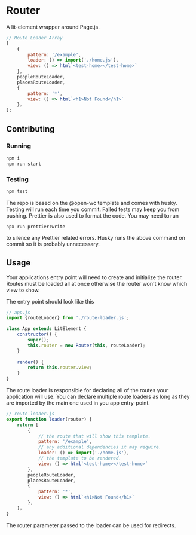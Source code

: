 # Router

A lit-element wrapper around Page.js. 

```js
// Route Loader Array
[
    {
        pattern: '/example',
        loader: () => import('./home.js'),
        view: () => html`<test-home></test-home>`
    },
    peopleRouteLoader,
    placesRouteLoader,
    {
        pattern: '*',
        view: () => html`<h1>Not Found</h1>`
    },
];
```

## Contributing

### Running

```bash
npm i
npm run start 
```

### Testing

```bash
npm test
```

The repo is based on the @open-wc template and comes with husky. Testing will run each time you commit. Failed tests may keep you from pushing. Prettier is also used to format the code. You may need to run 

```
npx run prettier:write
```

to silence any Prettier related errors. Husky runs the above command on commit so it is probably unnecessary. 

## Usage

Your applications entry point will need to create and initialize the router. Routes must be loaded all at once otherwise the router won't know which view to show.

The entry point should look like this

```js
// app.js
import {routeLoader} from './route-loader.js';

class App extends LitElement {
    constructor() {
		super();
		this.router = new Router(this, routeLoader);
    }
    
    render() {
        return this.router.view;
    }
}
```

The route loader is responsible for declaring all of the routes your application will use. You can declare multiple route loaders as long as they are imported by the main one used in you app entry-point.

```js
// route-loader.js
export function loader(router) {
	return [
		{
            // the route that will show this template.
            pattern: '/example',
            // any additional dependencies it may require.
            loader: () => import('./home.js'),
            // the template to be rendered.
			view: () => html`<test-home></test-home>` 
		},
		peopleRouteLoader,
		placesRouteLoader,
		{
			pattern: '*',
			view: () => html`<h1>Not Found</h1>`
		},
	];
}
```

The router parameter passed to the loader can be used for redirects. 